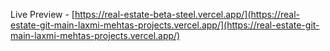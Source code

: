 Live Preview - [https://real-estate-beta-steel.vercel.app/](https://real-estate-git-main-laxmi-mehtas-projects.vercel.app/](https://real-estate-git-main-laxmi-mehtas-projects.vercel.app/)
